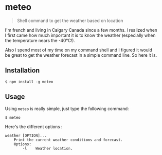meteo
=====

> Shell command to get the weather based on location


I'm french and living in Calgary Canada since a few months. I realized when I first came how much important it is to know the weather (especially when the temperature nears the -40°C!). 

Also I spend most of my time on my command shell and I figured it would be great to get the weather forecast in a simple command line. So here it is.


## Installation

    $ npm install -g meteo

## Usage

Using `meteo` is really simple, just type the following command:

    $ meteo

Here's the different options :

    weather [OPTION]...
	    Print the current weather conditions and forecast.
	    Options:
	        -l    Weather location.

